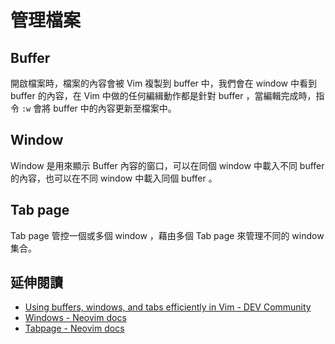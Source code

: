 # 管理檔案

## Buffer

開啟檔案時，檔案的內容會被 Vim 複製到 buffer 中，我們會在 window 中看到 buffer
的內容，在 Vim 中做的任何編緝動作都是針對 buffer ，當編輯完成時，指令 `:w` 會將
buffer 中的內容更新至檔案中。

## Window

Window 是用來顯示 Buffer 內容的窗口，可以在同個 window 中載入不同 buffer
的內容，也可以在不同 window 中載入同個 buffer 。

## Tab page

Tab page 管控一個或多個 window ，藉由多個 Tab page 來管理不同的 window 集合。

## 延伸閱讀

- [Using buffers, windows, and tabs efficiently in Vim - DEV Community](https://dev.to/iggredible/using-buffers-windows-and-tabs-efficiently-in-vim-56jc)
- [Windows - Neovim docs](https://neovim.io/doc/user/windows.html)
- [Tabpage - Neovim docs](https://neovim.io/doc/user/tabpage.html)
